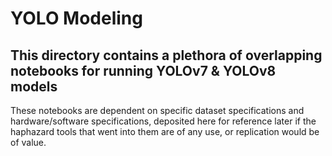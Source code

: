 # YOLO Modeling

## This directory contains a plethora of overlapping notebooks for running YOLOv7 & YOLOv8 models

These notebooks are dependent on specific dataset specifications and hardware/software specifications, deposited here for reference later if the haphazard tools that went into them are of any use, or replication would be of value.